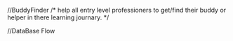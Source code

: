 //BuddyFinder
/*
    help all entry level professioners to get/find their buddy or helper in there learning journary.
*/

//DataBase Flow

